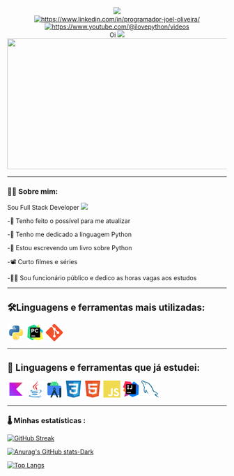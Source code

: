 <div align="center">
  <img src="https://media3.giphy.com/media/v1.Y2lkPTc5MGI3NjExZTYzYjcycjVxMmsyZWd3NW50cTV5YWE5MGVraWMzcHZiOG14eWdhdiZlcD12MV9pbnRlcm5hbF9naWZfYnlfaWQmY3Q9Zw/zQinMHnDYiNnq/giphy.gif" width="300"/>
</div>


<div align="center">
  <a href="https://www.linkedin.com/in/programador-joel-oliveira/">
    <img src="https://img.shields.io/badge/LinkedIn-blue?style=for-the-badge&logo=linkedin&logoColor=white" alt="https://www.linkedin.com/in/programador-joel-oliveira/"/>
  </a>
  <a href="https://www.youtube.com/@ilovepython/videos">
    <img src="https://img.shields.io/badge/YouTube-red?style=for-the-badge&logo=youtube&logoColor=white" alt="https://www.youtube.com/@ilovepython/videos"/>
  </a>
</div>

<div align="center">
  Oi
  <img src="https://media.giphy.com/media/hvRJCLFzcasrR4ia7z/giphy.gif" width="30px"/>
</div>

<div align="center">
  <img src="https://media.giphy.com/media/11JTxkrmq4bGE0/giphy.gif" width="600" height="300"/>
</div>

---

### 🧑‍💻 Sobre mim:
Sou Full Stack Developer <img src="https://media0.giphy.com/media/v1.Y2lkPTc5MGI3NjExOWJpYWZmY3FtaGY0Ym5xNTY4YnNucDJ0emE2dHQzam1raHBhamNzbSZlcD12MV9pbnRlcm5hbF9naWZfYnlfaWQmY3Q9cw/cmCEsJZHYBPels360q/giphy.gif" width="30">

-🧰 Tenho feito o possível para me atualizar

-🐍 Tenho me dedicado a linguagem Python

-📗 Estou escrevendo um livro sobre Python

-📽️ Curto filmes e séries

-🧑‍🎓 Sou funcionário público e dedico as horas vagas aos estudos


---

## 🛠️Linguagens e ferramentas mais utilizadas:

<div>
  <img src="https://raw.githubusercontent.com/devicons/devicon/6910f0503efdd315c8f9b858234310c06e04d9c0/icons/python/python-original.svg" title="Python" alt="Python" width="40" height="40"/>
  <img src="https://raw.githubusercontent.com/devicons/devicon/6910f0503efdd315c8f9b858234310c06e04d9c0/icons/pycharm/pycharm-original.svg" title="Pycharm" alt="Pycharm" width="40" height="40"/>
  <img src="https://raw.githubusercontent.com/devicons/devicon/6910f0503efdd315c8f9b858234310c06e04d9c0/icons/git/git-original.svg" title="Git" **alt="Git" width="40" height="40"/>
</div>


---

## 🧰️ Linguagens e ferramentas que já estudei:

<div>
  <img src="https://raw.githubusercontent.com/devicons/devicon/6910f0503efdd315c8f9b858234310c06e04d9c0/icons/kotlin/kotlin-original.svg" title="Kotlin" alt="Kotlin" width="40" height="40"/>
  <img src="https://raw.githubusercontent.com/devicons/devicon/6910f0503efdd315c8f9b858234310c06e04d9c0/icons/java/java-original.svg" title="Java" alt="Java" width="40" height="40"/>
  <img src="https://raw.githubusercontent.com/devicons/devicon/6910f0503efdd315c8f9b858234310c06e04d9c0/icons/androidstudio/androidstudio-original.svg" title="Android studio" alt="Android studio" width="40" height="40"/>
  <img src="https://raw.githubusercontent.com/devicons/devicon/6910f0503efdd315c8f9b858234310c06e04d9c0/icons/css3/css3-original.svg"  title="CSS3" alt="CSS" width="40" height="40"/>
  <img src="https://raw.githubusercontent.com/devicons/devicon/6910f0503efdd315c8f9b858234310c06e04d9c0/icons/html5/html5-original.svg" title="HTML5" alt="HTML" width="40" height="40"/>
  <img src="https://raw.githubusercontent.com/devicons/devicon/6910f0503efdd315c8f9b858234310c06e04d9c0/icons/javascript/javascript-plain.svg" title="JavaScript" alt="JavaScript" width="40" height="40"/>
  <img src="https://raw.githubusercontent.com/devicons/devicon/6910f0503efdd315c8f9b858234310c06e04d9c0/icons/intellij/intellij-original.svg" title="Intellij"  alt="Intellij" width="40" height="40"/>
  <img src="https://raw.githubusercontent.com/devicons/devicon/6910f0503efdd315c8f9b858234310c06e04d9c0/icons/mysql/mysql-original.svg" title="MySQL"  alt="MySQL" width="40" height="40"/>
</div>

---

### 🌡️ Minhas estatísticas :

[![GitHub Streak](https://github-readme-streak-stats.herokuapp.com?user=JoelPB&theme=dracula&hide_border=true&border_radius=6&locale=pt_BR)](https://git.io/streak-stats)

[![Anurag's GitHub stats-Dark](https://github-readme-stats.vercel.app/api?username=JoelPB&show_icons=true&theme=dark#gh-dark-mode-only)](https://github.com/anuraghazra/github-readme-stats#gh-dark-mode-only)

[![Top Langs](https://github-readme-stats.vercel.app/api/top-langs/?username=JoelPB&layout=pie)](https://github.com/anuraghazra/github-readme-stats)

<!--
**JoelPB/JoelPB** is a ✨ _special_ ✨ repository because its `README.md` (this file) appears on your GitHub profile.

Here are some ideas to get you started:

- 🔭 I’m currently working on ...
- 🌱 I’m currently learning ...
- 👯 I’m looking to collaborate on ...
- 🤔 I’m looking for help with ...
- 💬 Ask me about ...
- 📫 How to reach me: ...
- 😄 Pronouns: ...
- ⚡ Fun fact: ...

Fote: https://www.sitepoint.com/github-profile-readme/
-->
